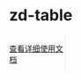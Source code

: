 # zd-table
<div style="width:20%;float:left;border-right:1px solid #EBEEF5;">
<p><a href="https://a873969678.github.io/zd-table-demo/dist/index.html">查看详细使用文档</a></p>
</div>

